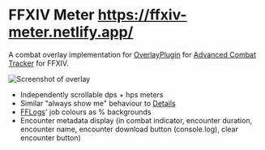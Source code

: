 # FFXIV Meter https://ffxiv-meter.netlify.app/

A combat overlay implementation for [OverlayPlugin](https://github.com/ngld/OverlayPlugin) for [Advanced Combat Tracker](https://github.com/EQAditu/AdvancedCombatTracker) for FFXIV.

![Screenshot of overlay](https://user-images.githubusercontent.com/7144173/128543032-ec1a0678-7496-4f15-b8ac-84880e2886f1.png)

* Independently scrollable dps + hps meters
* Similar "always show me" behaviour to [Details](https://github.com/Tercioo/Details-Damage-Meter)
* [FFLogs](https://www.fflogs.com/)' job colours as % backgrounds
* Encounter metadata display (in combat indicator, encounter duration, encounter name, encounter download button (console.log), clear encounter button)
